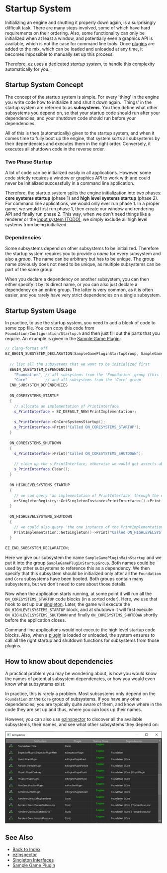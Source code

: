 # Startup System

Initializing an engine and shutting it properly down again, is a surprisingly difficult task. There are many steps involved, some of which have hard requirements on their ordering. Also, some functionality can only be initialized when at least a window, and potentially even a graphics API is available, which is not the case for command line tools. Once [plugins](../../custom-code/cpp/engine-plugins.md) are added to the mix, which can be loaded and unloaded at any time, it becomes impossible to manually set up this process.

Therefore, ez uses a dedicated *startup system*, to handle this complexity automatically for you.

## Startup System Concept

The concept of the startup system is simple. For every 'thing' in the engine you write code how to initialize it and shut it down again. 'Things' in the startup system are referred to as **subsystems**. You then define what other subsystems you depend on, so that your startup code should run after your dependencies, and your shutdown code should run before your dependencies.

All of this is then (automatically) given to the startup system, and when it comes time to fully boot up the engine, that system sorts all subsystems by their dependencies and executes them in the right order. Conversely, it executes all shutdown code in the reverse order.

### Two Phase Startup

A lot of code can be initialized easily in all applications. However, some code strictly requires a window or graphics API to work with and could never be initialized successfully in a command line application.

Therefore, the startup system splits the engine initialization into two phases: **core systems startup** (phase 1) and **high level systems startup** (phase 2).
For command line applications, we would only ever run phase 1. In a proper game, we would first run phase 1, then create our window and rendering API and finally run phase 2. This way, when we don't need things like a renderer or the [input system (TODO)](../../input/input-overview.md), we simply exclude all high level systems from being initialized.

### Dependencies

Some subsystems depend on other subsystems to be initialized. Therefore the startup system requires you to provide a *name* for every subsystem and also a *group*. The name can be arbitrary but has to be unique. The group name obviously does not need to be unique, as multiple subsystems can be part of the same group.

When you declare a dependency on another subsystem, you can then either specify it by its direct name, or you can also just declare a dependency on an entire group. The latter is very common, as it is often easier, and you rarely have very strict dependencies on a single subsystem.

## Startup System Usage

In practice, to use the startup system, you need to add a block of code to some cpp file. You can copy this code from `Foundation/Configuration/Startup.h` and then just fill out the parts that you require. An example is given in the [Sample Game Plugin](../../samples/sample-game-plugin.md):

<!-- BEGIN-DOCS-CODE-SNIPPET: startup-block -->
```cpp
// clang-format off
EZ_BEGIN_SUBSYSTEM_DECLARATION(SampleGamePluginStartupGroup, SampleGamePluginMainStartup)

  // list all the subsystems that we want to be initialized first
  BEGIN_SUBSYSTEM_DEPENDENCIES
    "Foundation", // all subsystems from the 'Foundation' group (this is redundant, because `Core` already depends on `Foundation`)
    "Core"        // and all subsystems from the 'Core' group
  END_SUBSYSTEM_DEPENDENCIES

  ON_CORESYSTEMS_STARTUP
  {
    // allocate an implementation of PrintInterface
    s_PrintInterface = EZ_DEFAULT_NEW(PrintImplementation);

    s_PrintInterface->OnCoreSystemsStartup();
    s_PrintInterface->Print("Called ON_CORESYSTEMS_STARTUP");
  }

  ON_CORESYSTEMS_SHUTDOWN
  {
    s_PrintInterface->Print("Called ON_CORESYSTEMS_SHUTDOWN");

    // clean up the s_PrintInterface, otherwise we would get asserts about memory leaks at shutdown
    s_PrintInterface.Clear();
  }

  ON_HIGHLEVELSYSTEMS_STARTUP
  {
    // we can query 'an implementation of PrintInterface' through the ezSingletonRegistry
    ezSingletonRegistry::GetSingletonInstance<PrintInterface>()->Print("Called ON_HIGHLEVELSYSTEMS_STARTUP");
  }

  ON_HIGHLEVELSYSTEMS_SHUTDOWN
  {
    // we could also query 'the one instance of the PrintImplementation singleton'
    PrintImplementation::GetSingleton()->Print("Called ON_HIGHLEVELSYSTEMS_SHUTDOWN");
  }

EZ_END_SUBSYSTEM_DECLARATION;
```
<!-- END-DOCS-CODE-SNIPPET -->

Here we give our subsystem the name `SampleGamePluginMainStartup` and we put it into the group `SampleGamePluginStartupGroup`. Both names could be used by other subsystems to reference this as a dependency. We then specify that this subsystem should be initialized only after all the `Foundation` and `Core` subsystems have been booted. Both groups contain many subsystems, but we don't need to care about those details.

Now when the application starts running, at some point it will run all the `ON_CORESYSTEMS_STARTUP` code blocks (in a sorted order). Here, we use that hook to set up our [singleton](interfaces.md). Later, the game will execute the `ON_HIGHLEVELSYSTEMS_STARTUP` block, and at shutdown it will first execute `ON_HIGHLEVELSYSTEMS_SHUTDOWN` and finally `ON_CORESYSTEMS_SHUTDOWN` shortly before the application closes.

Command line applications would not execute the high level startup code blocks. Also, when a [plugin](../../custom-code/cpp/engine-plugins.md) is loaded or unloaded, the system ensures to call all the right startup and shutdown functions for subsystems from those plugins.

## How to know about dependencies

A practical problem you may be wondering about, is how you would know the names of potential subsystem dependencies, or how you would even know what subsystems exist.

In practice, this is rarely a problem. Most subsystems only depend on the `Foundation` or the `Core` group of subsystems. If you have any other dependencies, you are typically quite aware of them, and know where in the code they are set up and thus, where you can look up their names.

However, you can also use [ezInspector](../../tools/inspector.md) to discover all the available subsystems, their names, and see what other subsystems they depend on:

![Subsystems](media/inspector-subsystems.png)

## See Also

* [Back to Index](../../index.md)
* [ezInspector](../../tools/inspector.md)
* [Singleton Interfaces](interfaces.md)
* [Sample Game Plugin](../../samples/sample-game-plugin.md)
